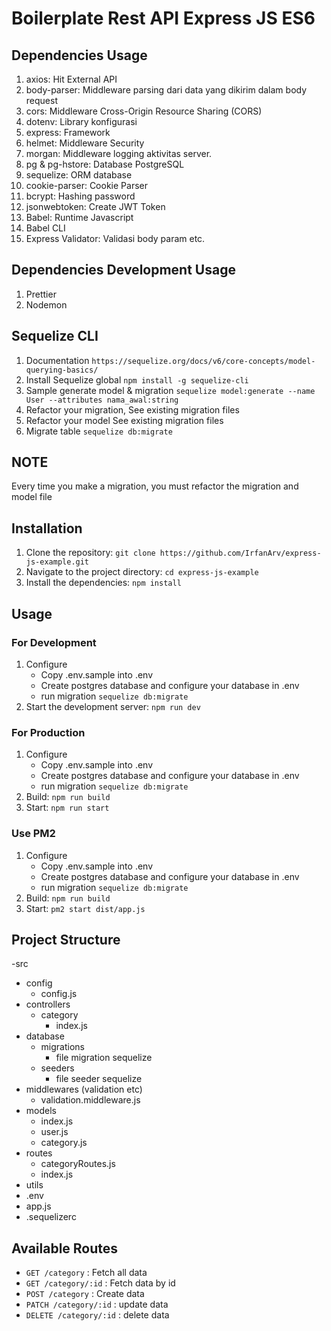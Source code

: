 # Boilerplate Rest API Express JS ES6

## Dependencies Usage

1. axios: Hit External API
2. body-parser: Middleware parsing dari data yang dikirim dalam body request
3. cors: Middleware Cross-Origin Resource Sharing (CORS)
4. dotenv: Library konfigurasi
5. express: Framework
6. helmet: Middleware Security
7. morgan: Middleware logging aktivitas server.
8. pg & pg-hstore: Database PostgreSQL
9. sequelize: ORM database
10. cookie-parser: Cookie Parser
11. bcrypt: Hashing password
12. jsonwebtoken: Create JWT Token
13. Babel: Runtime Javascript
14. Babel CLI
15. Express Validator: Validasi body param etc.

## Dependencies Development Usage

1. Prettier
2. Nodemon

## Sequelize CLI

1. Documentation `https://sequelize.org/docs/v6/core-concepts/model-querying-basics/`
2. Install Sequelize global
   `npm install -g sequelize-cli`
3. Sample generate model & migration
   `sequelize model:generate --name User --attributes nama_awal:string`
4. Refactor your migration, See existing migration files
5. Refactor your model See existing migration files
6. Migrate table
   `sequelize db:migrate`

## NOTE

Every time you make a migration, you must refactor the migration and model file

## Installation

1. Clone the repository: `git clone https://github.com/IrfanArv/express-js-example.git`
2. Navigate to the project directory: `cd express-js-example`
3. Install the dependencies: `npm install`

## Usage

### For Development

1. Configure
    - Copy .env.sample into .env
    - Create postgres database and configure your database in .env
    - run migration `sequelize db:migrate`
2. Start the development server: `npm run dev`

### For Production

1. Configure
    - Copy .env.sample into .env
    - Create postgres database and configure your database in .env
    - run migration `sequelize db:migrate`
2. Build: `npm run build`
3. Start: `npm run start`

### Use PM2

1. Configure
    - Copy .env.sample into .env
    - Create postgres database and configure your database in .env
    - run migration `sequelize db:migrate`
2. Build: `npm run build`
3. Start: `pm2 start dist/app.js`

## Project Structure

-src

-   config
    -   config.js
-   controllers
    -   category
        -   index.js
-   database
    -   migrations
        -   file migration sequelize
    -   seeders
        -   file seeder sequelize
-   middlewares (validation etc)
    -   validation.middleware.js
-   models
    -   index.js
    -   user.js
    -   category.js
-   routes
    -   categoryRoutes.js
    -   index.js
-   utils
-   .env
-   app.js
-   .sequelizerc

## Available Routes

-   `GET /category` : Fetch all data
-   `GET /category/:id` : Fetch data by id
-   `POST /category` : Create data
-   `PATCH /category/:id` : update data
-   `DELETE /category/:id` : delete data
